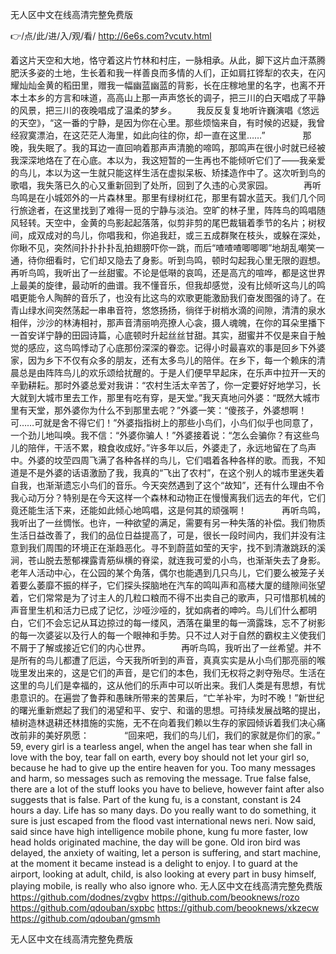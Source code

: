 
无人区中文在线高清完整免费版




👉/点/此/进/入/观/看/ http://6e6s.com?vcutv.html




着这片天空和大地，恪守着这片竹林和村庄，一脉相承。从此，脚下这片血汗蒸腾肥沃多姿的土地，生长着和我一样善良而多情的人们，正如肩扛铧犁的农夫，在闪耀灿灿金黄的稻田里，赠我一幅幽蓝幽蓝的背影，长在庄稼地里的名字，也离不开本土本乡的方言和味道，高高山上那一声声悠长的调子，把三川的白天唱成了平静的风景，把三川的夜晚唱成了温柔的梦乡。
　　我反反复复地听许巍演唱《悠远的天空》，“这一番的宁静，是因为你在心里。那些烦恼来自，有时候的迟疑，我曾经寂寞漂泊，在这茫茫人海里，如此向往的你，却一直在这里……”
　　　　那晚，我失眠了。我的耳边一直回响着那声声清脆的啼鸣，那鸣声在很小时就已经被我深深地烙在了在心底。本以为，我这短暂的一生再也不能倾听它们了——我亲爱的鸟儿，本以为这一生就只能这样生活在虚拟呆板、矫揉造作中了。这次听到鸟的歌唱，我失落已久的心又重新回到了处所，回到了久违的心灵家园。　　　　再听鸟鸣是在小城郊外的一片森林里。那里有绿树红花，那里有碧水蓝天。我们几个同行旅途者，在这里找到了难得一觅的宁静与淡泊。空旷的林子里，阵阵鸟的鸣唱随风轻转。天空中，金黄的鸟影起起落落，似剪非剪的尾巴裁辑着季节的名片；树杈间，成双成对的鸟儿，你唱我和，你追我赶，或三五成群聚在枝头，或躲在深处，你瞅不见，突然间扑扑扑扑乱拍翅膀吓你一跳，而后“喳喳喳唧唧唧”地胡乱嘲笑一通，待你细看时，它们却又隐去了身影。听到鸟鸣，顿时勾起我心里无限的遐想。　　　　再听鸟鸣，我听出了一丝甜蜜。不论是低啭的哀鸣，还是高亢的喧哗，都是这世界上最美的旋律，最动听的曲谱。我不懂音乐，但我却感觉，没有比倾听这鸟儿的鸣唱更能令人陶醉的音乐了，也没有比这鸟的欢歌更能激励我们奋发图强的诗了。在青山绿水间突然荡起一串串音符，悠悠扬扬，徜徉于树梢水滴的间隙，清清的泉水相伴，沙沙的林涛相衬，那声音清丽响亮撩人心衾，摄人魂魄，在你的耳朵里播下一首安详宁静的田园诗篇，心底顿时升起丝丝甘甜。其实，甜蜜并不仅是来自于触觉的感应，这鸟鸣悸动了心底那份深深的眷恋。记得小时最喜欢的事是回乡下外婆家，因为乡下不仅有众多的朋友，还有太多鸟儿的陪伴。在乡下，每一个赖床的清晨总是由阵阵鸟儿的欢乐颂给扰醒的。于是人们便早早起床，在乐声中拉开一天的辛勤耕耘。那时外婆总爱对我讲：“农村生活太辛苦了，你一定要好好地学习，长大就到大城市里去工作，那里有吃有穿，是天堂。”我天真地问外婆：“既然大城市里有天堂，那外婆你为什么不到那里去呢？”外婆一笑：“傻孩子，外婆想啊！可……可就是舍不得它们！”外婆指指树上的那些小鸟们，小鸟们似乎也同意了，一个劲儿地叫唤。我不信：“外婆你骗人！”外婆接着说：“怎么会骗你？有这些鸟儿的陪伴，干活不累，粮食收成好。”许多年以后，外婆走了，永远地留在了鸟声中。外婆的坟茔四周飞满了各种各样的鸟儿，它们唱着各种各样的歌。而我，不知道是不是外婆的话语激励了我，我真的“飞出了农村”，在这个别人的城市里迷失着自我，也渐渐遗忘小鸟们的音乐。今天突然遇到了这个“故知”，还有什么理由不令我心动万分？特别是在今天这样一个森林和动物正在慢慢离我们远去的年代，它们竟还能生活下来，还能如此倾心地鸣唱，这是何其的顽强啊！　　　　再听鸟鸣，我听出了一丝惆怅。也许，一种欲望的满足，需要有另一种失落的补偿。我们物质生活日益改善了，我们的品位日益提高了，可是，很长一段时间内，我们并没有注意到我们周围的环境正在渐趋恶化。寻不到蔚蓝如莹的天宇，找不到清澈跳跃的溪涧，苍山脱去葱郁裸露青筋纵横的脊梁，就连我可爱的小鸟，也渐渐失去了身影。老年人活动中心，在公园的某个角落，偶尔也能遇到几只鸟儿，它们要么被笼子关着要么萎靡不振的样子，它们探头探脑地在汽车的鸣叫声和高楼大厦的缝隙间张望着，它们常常是为了讨主人的几粒口粮而不得不出卖自己的歌声，只可惜那机械的声音里生机和活力已成了记忆，沙哑沙哑的，犹如病者的呻吟。鸟儿们什么都明白，它们不会忘记从耳边掠过的每一缕风，洒落在巢里的每一滴露珠，忘不了树影的每一次婆娑以及行人的每一个眼神和手势。只不过人对于自然的霸权主义使我们不屑于了解或接近它们的内心世界。　　　　再听鸟鸣，我听出了一丝希望。并不是所有的鸟儿都遭了厄运，今天我所听到的声音，真真实实是从小鸟们那亮丽的喉咙里发出来的，这是它们的声音，是它们的本色，我们无权将之剥夺殆尽。生活在这里的鸟儿们是幸福的，这从他们的乐声中可以听出来。我们人类是有思想，有忧患意识的。在遍尝了鲁莽和愚昧所带来的苦果后，“亡羊补牢，为时不晚！”新世纪的曙光重新燃起了我们的渴望和平、安宁、和谐的思想。可持续发展战略的提出，植树造林退耕还林措施的实施，无不在向着我们赖以生存的家园倾诉着我们决心痛改前非的美好夙愿：　　　　“回来吧，我们的鸟儿们，我们的家就是你们的家。”
59, every girl is a tearless angel, when the angel has tear when she fall in love with the boy, tear fall on earth, every boy should not let your girl so, because he had to give up the entire heaven for you.
Too many messages and harm, so messages such as removing the message.
True false false, there are a lot of the stuff looks you have to believe, however faint after also suggests that is false.
Part of the kung fu, is a constant, constant is 24 hours a day.
Life has so many days.
Do you really want to do something, it sure is just escaped from the flood vast international news neri.
Now said, said since have high intelligence mobile phone, kung fu more faster, low head holds originated machine, the day will be gone.
Old iron bird was delayed, the anxiety of waiting, let a person is suffering, and start machine, at the moment it became instead is a delight to enjoy.
I to guard at the airport, looking at adult, child, is also looking at every part in busy himself, playing mobile, is really who also ignore who.
无人区中文在线高清完整免费版 https://github.com/dodnes/zvgbv
https://github.com/beooknews/rozo
https://github.com/qdouban/sxpbc
https://github.com/beooknews/xkzecw
https://github.com/qdouban/gmsmh





无人区中文在线高清完整免费版

